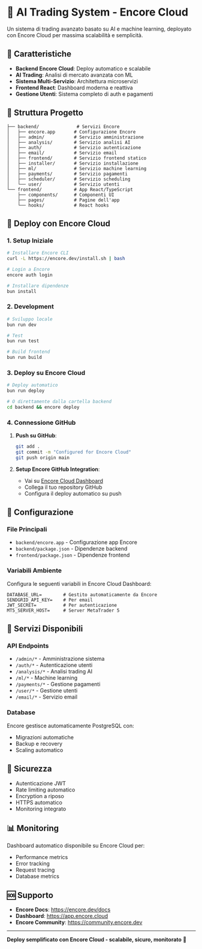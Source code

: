 # 🚀 AI Trading System - Encore Cloud

Un sistema di trading avanzato basato su AI e machine learning, deployato con Encore Cloud per massima scalabilità e semplicità.

## 🌟 Caratteristiche

- **Backend Encore Cloud**: Deploy automatico e scalabile
- **AI Trading**: Analisi di mercato avanzata con ML
- **Sistema Multi-Servizio**: Architettura microservizi
- **Frontend React**: Dashboard moderna e reattiva
- **Gestione Utenti**: Sistema completo di auth e pagamenti

## 📁 Struttura Progetto

```
├── backend/              # Servizi Encore
│   ├── encore.app       # Configurazione Encore
│   ├── admin/           # Servizio amministrazione
│   ├── analysis/        # Servizio analisi AI
│   ├── auth/            # Servizio autenticazione
│   ├── email/           # Servizio email
│   ├── frontend/        # Servizio frontend statico
│   ├── installer/       # Servizio installazione
│   ├── ml/              # Servizio machine learning
│   ├── payments/        # Servizio pagamenti
│   ├── scheduler/       # Servizio scheduling
│   └── user/            # Servizio utenti
└── frontend/            # App React/TypeScript
    ├── components/      # Componenti UI
    ├── pages/           # Pagine dell'app
    └── hooks/           # React hooks
```

## 🚀 Deploy con Encore Cloud

### 1. Setup Iniziale

```bash
# Installare Encore CLI
curl -L https://encore.dev/install.sh | bash

# Login a Encore
encore auth login

# Installare dipendenze
bun install
```

### 2. Development

```bash
# Sviluppo locale
bun run dev

# Test
bun run test

# Build frontend
bun run build
```

### 3. Deploy su Encore Cloud

```bash
# Deploy automatico
bun run deploy

# O direttamente dalla cartella backend
cd backend && encore deploy
```

### 4. Connessione GitHub

1. **Push su GitHub**:
   ```bash
   git add .
   git commit -m "Configured for Encore Cloud"
   git push origin main
   ```

2. **Setup Encore GitHub Integration**:
   - Vai su [Encore Cloud Dashboard](https://app.encore.cloud)
   - Collega il tuo repository GitHub
   - Configura il deploy automatico su push

## 🔧 Configurazione

### File Principali

- `backend/encore.app` - Configurazione app Encore
- `backend/package.json` - Dipendenze backend
- `frontend/package.json` - Dipendenze frontend

### Variabili Ambiente

Configura le seguenti variabili in Encore Cloud Dashboard:

```env
DATABASE_URL=        # Gestito automaticamente da Encore
SENDGRID_API_KEY=    # Per email
JWT_SECRET=          # Per autenticazione
MT5_SERVER_HOST=     # Server MetaTrader 5
```

## 🎯 Servizi Disponibili

### API Endpoints

- `/admin/*` - Amministrazione sistema
- `/auth/*` - Autenticazione utenti  
- `/analysis/*` - Analisi trading AI
- `/ml/*` - Machine learning
- `/payments/*` - Gestione pagamenti
- `/user/*` - Gestione utenti
- `/email/*` - Servizio email

### Database

Encore gestisce automaticamente PostgreSQL con:
- Migrazioni automatiche
- Backup e recovery
- Scaling automatico

## 🔐 Sicurezza

- Autenticazione JWT
- Rate limiting automatico
- Encryption a riposo
- HTTPS automatico
- Monitoring integrato

## 📊 Monitoring

Dashboard automatico disponibile su Encore Cloud per:
- Performance metrics
- Error tracking  
- Request tracing
- Database metrics

## 🆘 Supporto

- **Encore Docs**: https://encore.dev/docs
- **Dashboard**: https://app.encore.cloud
- **Encore Community**: https://community.encore.dev

---

**Deploy semplificato con Encore Cloud - scalabile, sicuro, monitorato** 🚀